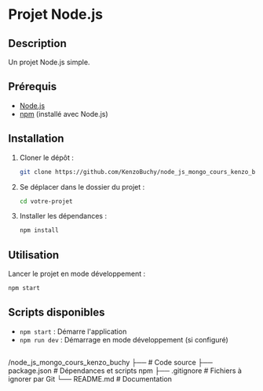 # Projet Node.js

## Description
Un projet Node.js simple.

## Prérequis
- [Node.js](https://nodejs.org/)
- [npm](https://www.npmjs.com/) (installé avec Node.js)

## Installation
1. Cloner le dépôt :
   ```sh
   git clone https://github.com/KenzoBuchy/node_js_mongo_cours_kenzo_buchy.git

2. Se déplacer dans le dossier du projet :
   ```sh
   cd votre-projet
   ```
3. Installer les dépendances :
   ```sh
   npm install
   ```

## Utilisation
Lancer le projet en mode développement :
```sh
npm start
```

## Scripts disponibles
- `npm start` : Démarre l'application
- `npm run dev` : Démarrage en mode développement (si configuré)


##

/node_js_mongo_cours_kenzo_buchy
├──                  # Code source
├── package.json     # Dépendances et scripts npm
├── .gitignore       # Fichiers à ignorer par Git
└── README.md        # Documentation


